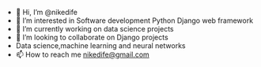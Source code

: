 - 👋 Hi, I’m @nikedife
- 👀 I’m interested in Software development Python Django web framework
- 🌱 I’m currently working on data science projects
- 💞️ I’m looking to collaborate on Django  projects
-    Data science,machine learning and neural networks
- 📫 How to reach me nikedife@gmail.com

<!---
nikedife/nikedife is a ✨ special ✨ repository because its `README.md` (this file) appears on your GitHub profile.
You can click the Preview link to take a look at your changes.
--->
